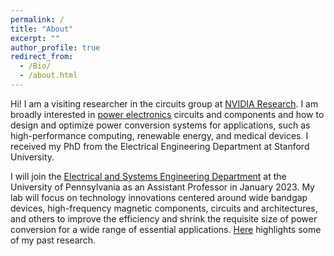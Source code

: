 ```yaml
---
permalink: /
title: "About"
excerpt: ""
author_profile: true
redirect_from: 
  - /Bio/
  - /about.html
---
```


Hi! I am a visiting researcher in the circuits group at [NVIDIA Research](https://www.nvidia.com/en-us/research/). I am broadly interested in [power electronics](https://en.wikipedia.org/wiki/Power_electronics) circuits and components and how to design and optimize power conversion systems for applications, such as high-performance computing, renewable energy, and medical devices. I received my PhD from the Electrical Engineering Department at Stanford University.

I will join the [Electrical and Systems Engineering Department](https://www.ese.upenn.edu) at the  University of Pennsylvania as an Assistant Professor in January 2023. My lab will focus on technology innovations centered around wide bandgap devices, high-frequency magnetic components, circuits and architectures, and others to improve the efficiency and shrink the requisite size of power conversion for a wide range of essential applications. [Here](https://leigupe.github.io/research/) highlights some of my past research.